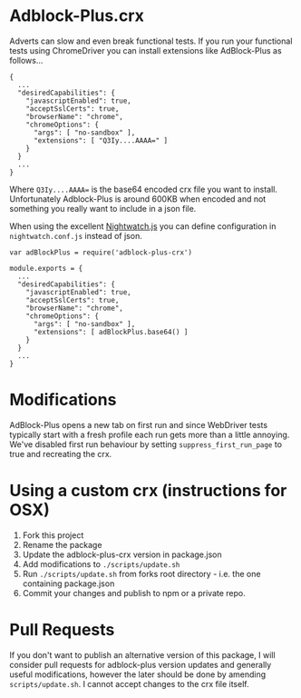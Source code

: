 # Adblock-Plus.crx

Adverts can slow and even break functional tests. If you run your functional tests using ChromeDriver you can install extensions like AdBlock-Plus as follows...

```
{
  ...
  "desiredCapabilities": {
    "javascriptEnabled": true,
    "acceptSslCerts": true,
    "browserName": "chrome",
    "chromeOptions": {
      "args": [ "no-sandbox" ],
      "extensions": [ "Q3Iy....AAAA=" ]
    }
  }
  ...
}
```
Where ```Q3Iy....AAAA=``` is the base64 encoded crx file you want to install. Unfortunately Adblock-Plus is around 600KB when encoded and not something you really want to include in a json file.

When using the excellent [Nightwatch.js](http://nightwatchjs.org/) you can define configuration in ```nightwatch.conf.js``` instead of json.

```
var adBlockPlus = require('adblock-plus-crx')

module.exports = {
  ...
  "desiredCapabilities": {
    "javascriptEnabled": true,
    "acceptSslCerts": true,
    "browserName": "chrome",
    "chromeOptions": {
      "args": [ "no-sandbox" ],
      "extensions": [ adBlockPlus.base64() ]
    }
  }
  ...
}
```
# Modifications
AdBlock-Plus opens a new tab on first run and since WebDriver tests typically start with a fresh profile each run gets more than a little annoying.  We've disabled first run behaviour by setting ```suppress_first_run_page``` to true and recreating the crx.

# Using a custom crx (instructions for OSX)
1. Fork this project
1. Rename the package
1. Update the adblock-plus-crx version in package.json
1. Add modifications to ```./scripts/update.sh```
1. Run ```./scripts/update.sh``` from forks root directory - i.e. the one containing package.json
1. Commit your changes and publish to npm or a private repo.

# Pull Requests
If you don't want to publish an alternative version of this package, I will consider pull requests for adblock-plus version updates and generally useful modifications, however the later should be done by amending ```scripts/update.sh```. I cannot accept changes to the crx file itself.

